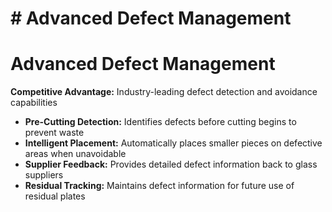 # # Advanced Defect Management

# Advanced Defect Management
**Competitive Advantage:** Industry-leading defect detection and avoidance capabilities
- **Pre-Cutting Detection:** Identifies defects before cutting begins to prevent waste
- **Intelligent Placement:** Automatically places smaller pieces on defective areas when unavoidable
- **Supplier Feedback:** Provides detailed defect information back to glass suppliers
- **Residual Tracking:** Maintains defect information for future use of residual plates

